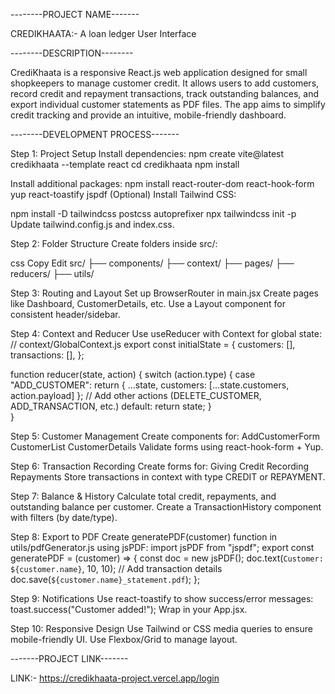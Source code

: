 --------PROJECT NAME-------

CREDIKHAATA:- A loan ledger User Interface


--------DESCRIPTION--------

CrediKhaata is a responsive React.js web application designed for small shopkeepers to manage customer credit. It allows users to add customers, record credit and repayment transactions, track outstanding balances, and export individual customer statements as PDF files. The app aims to simplify credit tracking and provide an intuitive, mobile-friendly dashboard.


--------DEVELOPMENT PROCESS-------

Step 1: Project Setup
Install dependencies:
npm create vite@latest credikhaata --template react
cd credikhaata
npm install

Install additional packages:
npm install react-router-dom react-hook-form yup react-toastify jspdf
(Optional) Install Tailwind CSS:

npm install -D tailwindcss postcss autoprefixer
npx tailwindcss init -p
Update tailwind.config.js and index.css.


Step 2: Folder Structure
Create folders inside src/:

css
Copy
Edit
src/
├── components/
├── context/
├── pages/
├── reducers/
├── utils/


Step 3: Routing and Layout
Set up BrowserRouter in main.jsx
Create pages like Dashboard, CustomerDetails, etc.
Use a Layout component for consistent header/sidebar.


Step 4: Context and Reducer
Use useReducer with Context for global state:
// context/GlobalContext.js
export const initialState = {
  customers: [],
  transactions: [],
};

function reducer(state, action) {
  switch (action.type) {
    case "ADD_CUSTOMER":
      return { ...state, customers: [...state.customers, action.payload] };
    // Add other actions (DELETE_CUSTOMER, ADD_TRANSACTION, etc.)
    default:
      return state;
  }  
}


Step 5: Customer Management
Create components for:
AddCustomerForm
CustomerList
CustomerDetails
Validate forms using react-hook-form + Yup.


Step 6: Transaction Recording
Create forms for:
Giving Credit
Recording Repayments
Store transactions in context with type CREDIT or REPAYMENT.


Step 7: Balance & History
Calculate total credit, repayments, and outstanding balance per customer.
Create a TransactionHistory component with filters (by date/type).


Step 8: Export to PDF
Create generatePDF(customer) function in utils/pdfGenerator.js using jsPDF:
import jsPDF from "jspdf";
export const generatePDF = (customer) => {
  const doc = new jsPDF();
  doc.text(`Customer: ${customer.name}`, 10, 10);
  // Add transaction details
  doc.save(`${customer.name}_statement.pdf`);
};


Step 9: Notifications
Use react-toastify to show success/error messages:
toast.success("Customer added!");
Wrap <ToastContainer /> in your App.jsx.



Step 10: Responsive Design
Use Tailwind or CSS media queries to ensure mobile-friendly UI.
Use Flexbox/Grid to manage layout.





-------PROJECT LINK-------

LINK:- https://credikhaata-project.vercel.app/login

